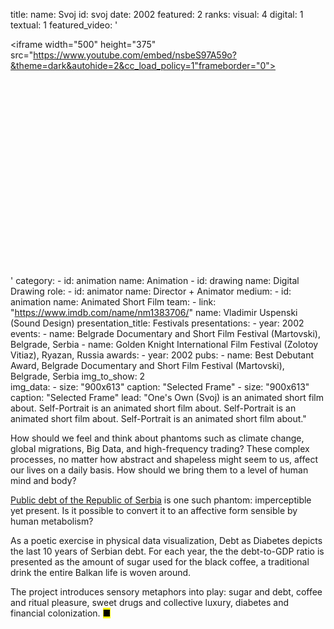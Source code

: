title: 
    name: Svoj
id: svoj
date: 2002
featured: 2
ranks:
    visual: 4
    digital: 1
    textual: 1
featured_video: '<style>.codegena{position:relative;width:100%;height:0;padding-bottom:75%;}.codegena iframe{position:absolute;top:0;left:0;width:100%;height:100%;}</style><div class="codegena"><iframe width="500" height="375" src="https://www.youtube.com/embed/nsbeS97A59o?&theme=dark&autohide=2&cc_load_policy=1"frameborder="0"></iframe></div>'
category: 
    - id: animation
      name: Animation
    - id: drawing
      name: Digital Drawing
role:
    - id: animator
      name: Director + Animator
medium:
    - id: animation
      name: Animated Short Film
team:
    - link: "https://www.imdb.com/name/nm1383706/"
      name: Vladimir Uspenski (Sound Design)
presentation_title: Festivals
presentations:
    - year: 2002
      events:
        - name: Belgrade Documentary and Short Film Festival (Martovski), Belgrade, Serbia
        - name: Golden Knight International Film Festival (Zolotoy Vitiaz), Ryazan, Russia
awards:
    - year: 2002
      pubs:
        - name: Best Debutant Award, Belgrade Documentary and Short Film Festival (Martovski), Belgrade, Serbia
img_to_show: 2       
img_data:
    - size: "900x613"
      caption: "Selected Frame"
    - size: "900x613"
      caption: "Selected Frame"
lead: "One's Own (Svoj) is an animated short film about. Self-Portrait is an animated short film about. Self-Portrait is an animated short film about. Self-Portrait is an animated short film about."

How should we feel and think about phantoms such as climate change, global migrations, Big Data, and high-frequency trading? These complex processes, no matter how abstract and shapeless might seem to us, affect our lives on a daily basis. How should we bring them to a level of human mind and body?  

<a href='http://www.javnidug.gov.rs/eng/default.asp' target="_blank">Public debt of the Republic of Serbia</a> is one such phantom: imperceptible yet present. Is it possible to convert it to an affective form sensible by human metabolism? 

As a poetic exercise in physical data visualization, Debt as Diabetes depicts the last 10 years of Serbian debt. For each year, the the debt-to-GDP ratio is presented as the amount of sugar used for the black coffee, a traditional drink the entire Balkan life is woven around. 

The project introduces sensory metaphors into play: sugar and debt, coffee and ritual pleasure, sweet drugs and collective luxury, diabetes and financial colonization. <mark>&#9632;</mark>